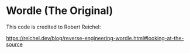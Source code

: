 # Wordle (The Original)



This code is credited to Robert Reichel: 

https://reichel.dev/blog/reverse-engineering-wordle.html#looking-at-the-source



